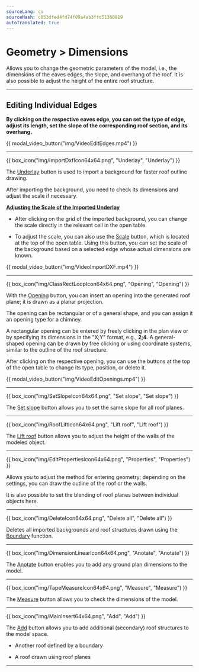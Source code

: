 ```yaml
---
sourceLang: cs
sourceHash: c053dfed4fd74f09a4ab3ffd51368819
autoTranslated: true
---
```


# Geometry &gt; Dimensions
<p>Allows you to change the geometric parameters of the model, i.e., the dimensions of the eaves edges, the slope, and overhang of the roof. It is also possible to adjust the height of the entire roof structure.</p>

<hr class="main">

<h2>Editing Individual Edges</h2>
<p><b>By clicking on the respective eaves edge, you can set the type of edge, adjust its length, set the slope of the corresponding roof section, and its overhang.</b></p>

{{ modal_video_button("img/VideoEditEdges.mp4") }}

<hr class="main">

{{ box_icon("img/ImportDxfIcon64x64.png", "Underlay", "Underlay") }}

<p>The <u>Underlay</u> button is used to import a background for faster roof outline drawing.</p> 

<p>After importing the background, you need to check its dimensions and adjust the scale if necessary.</p>

<p><b><u>Adjusting the Scale of the Imported Underlay</u></b></p>

<ul>
<p><li>
After clicking on the grid of the imported background, you can change the scale directly in the relevant cell in the open table. 
</li></p>

<p><li>
To adjust the scale, you can also use the <u>Scale</u> button, which is located at the top of the open table. Using this button, you can set the scale of the background based on a selected edge whose actual dimensions are known.
</li></p>
</ul>

{{ modal_video_button("img/VideoImportDXF.mp4") }}

<hr class="main">

{{ box_icon("img/ClassRectLoopIcon64x64.png", "Opening", "Opening") }}

<p>With the <u>Opening</u> button, you can insert an opening into the generated roof plane; it is drawn as a planar projection.</p>
<p>The opening can be rectangular or of a general shape, and you can assign it an opening type for a chimney.</p>
<p>A rectangular opening can be entered by freely clicking in the plan view or by specifying its dimensions in the "X;Y" format, e.g., <b>2;4</b>. A general-shaped opening can be drawn by free clicking or using coordinate systems, similar to the outline of the roof structure.</p>
<p>After clicking on the respective opening, you can use the buttons at the top of the open table to change its type, position, or delete it.</p>

{{ modal_video_button("img/VideoEditOpenings.mp4") }}

<hr class="main">

{{ box_icon("img/SetSlopeIcon64x64.png", "Set slope", "Set slope") }}

<p>The <u>Set slope</u> button allows you to set the same slope for all roof planes.</p>

<hr class="main">

{{ box_icon("img/RoofLiftIcon64x64.png", "Lift roof", "Lift roof") }}

<p>The <u>Lift roof</u> button allows you to adjust the height of the walls of the modeled object.</p>

<hr class="main">

{{ box_icon("img/EditPropertiesIcon64x64.png", "Properties", "Properties") }}

<p>Allows you to adjust the method for entering geometry; depending on the settings, you can draw the outline of the roof or the walls.</p>
<p>It is also possible to set the blending of roof planes between individual objects here.</p>

<hr class="main">

{{ box_icon("img/DeleteIcon64x64.png", "Delete all", "Delete all") }}

<p>Deletes all imported backgrounds and roof structures drawn using the <u>Boundary</u> function.</p>

<hr class="main">

{{ box_icon("img/DimensionLinearIcon64x64.png", "Anotate", "Anotate") }}

<p>The <u>Anotate</u> button enables you to add any ground plan dimensions to the model.</p>

<hr class="main">

{{ box_icon("img/TapeMeasureIcon64x64.png", "Measure", "Measure") }}

<p>The <u>Measure</u> button allows you to check the dimensions of the model.</p>

<hr class="main">

{{ box_icon("img/MainInsert64x64.png", "Add", "Add") }}

<p>The <u>Add</u> button allows you to add additional (secondary) roof structures to the model space.</p>
<ul>
  <li><p>Another roof defined by a boundary</p></li>
  <li><p>A roof drawn using roof planes</p></li>
</ul>

<hr class="main">

<!-- product: HiStruct Roofs -->